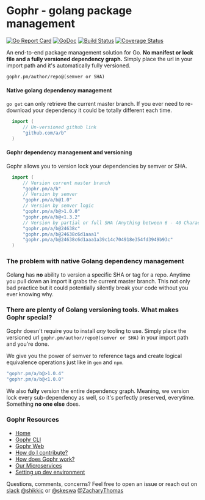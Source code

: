 
# Gophr - golang package management
[![Go Report Card](https://goreportcard.com/badge/github.com/gophr-pm/gophr)](https://goreportcard.com/report/github.com/gophr-pm/gophr)
[![GoDoc](https://godoc.org/github.com/gophr-pm/gophr/lib?status.svg)](https://godoc.org/github.com/gophr-pm/gophr/lib)
[![Build Status](https://travis-ci.org/gophr-pm/gophr.svg?branch=master)](https://travis-ci.org/gophr-pm/gophr)
[![Coverage Status](https://coveralls.io/repos/github/gophr-pm/gophr/badge.svg?branch=master)](https://coveralls.io/github/gophr-pm/gophr?branch=master)

An end-to-end package management solution for Go. **No manifest or lock file and a fully versioned dependency graph.** Simply place the url in your import path and it's automatically fully versioned.

`
gophr.pm/author/repo@(semver or SHA)
`

#### Native golang dependency management
`go get` can only retrieve the current master branch. If you ever need to re-download your dependency it could be totally different each time.
```go
  import (
      // Un-versioned github link
      "github.com/a/b"
  )
```

#### Gophr dependency management and versioning
Gophr allows you to version lock your dependencies by semver or SHA.
```go
  import (
      // Version current master branch
      "gophr.pm/a/b"
      // Version by semver
      "gophr.pm/a/b@1.0"
      // Version by semver logic
      "gophr.pm/a/b@>1.0.0"
      "gophr.pm/a/b@<1.3.2"
      // Version by partial or full SHA (Anything between 6 - 40 Characters)
      "gophr.pm/a/b@24638c"
      "gophr.pm/a/b@24638c6d1aaa1"
      "gophr.pm/a/b@24638c6d1aaa1a39c14c704918e354fd3949b93c"
  )
```

### The problem with native Golang dependency management
Golang has **no** ability to version a specific SHA or tag for a repo. Anytime you pull down an import it grabs the current master branch. This not only bad practice but it could potentially silently break your code without you ever knowing why.

### There are plenty of Golang versioning tools. What makes Gophr special?

Gophr doesn't require you to install _any_ tooling to use. Simply place the versioned url `gophr.pm/author/repo@(semver or SHA)` in your import path and you're done.

We give you the power of semver to reference tags and create logical equivalence operations just like in `gem` and `npm`.

```go
"gophr.pm/a/b@>1.0.4"
"gophr.pm/a/b@<1.0.0"
```

We also **fully** version the entire dependency graph. Meaning, we version lock every sub-dependency as well, so it's perfectly preserved, everytime. Something **no one else** does.

### Gophr Resources
- [Home](https://github.com/gophr-pm/gophr/wiki)
- [Gophr CLI](https://github.com/gophr-pm/gophr/wiki/Gophr-CLI)
- [Gophr Web](https://github.com/gophr-pm/gophr/wiki/Gophr-Web)
- [How do I contribute?](https://github.com/gophr-pm/gophr/wiki/How-do-I-contribute%3F)
- [How does Gophr work?](https://github.com/gophr-pm/gophr/wiki/How-does-Gophr-work%3F)
- [Our Microservices](https://github.com/gophr-pm/gophr/wiki/Our-Microservices)
- [Setting up dev environment](https://github.com/gophr-pm/gophr/wiki/Setting-up-dev-environment)

Questions, comments, concerns? Feel free to open an issue or reach out on [slack](http://gophrpm.slack.com) [@shikkic](https://github.com/shikkic) or [@skeswa](https://github.com/skeswa) [@ZacharyThomas](https://github.com/ZacharyThomas)
